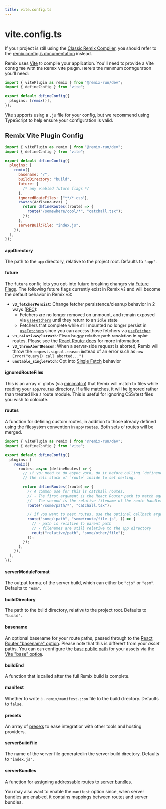 ```yaml
---
title: vite.config.ts
---
```


# vite.config.ts

<docs-warning>If your project is still using the [Classic Remix Compiler][classic-remix-compiler], you should refer to the [remix.config.js documentation][remix-config] instead.</docs-warning>

Remix uses [Vite] to compile your application. You'll need to provide a Vite config file with the Remix Vite plugin. Here's the minimum configuration you'll need:

```ts filename=vite.config.ts
import { vitePlugin as remix } from "@remix-run/dev";
import { defineConfig } from "vite";

export default defineConfig({
  plugins: [remix()],
});
```

<docs-info>Vite supports using a `.js` file for your config, but we recommend using TypeScript to help ensure your configuration is valid.</docs-info>

## Remix Vite Plugin Config

```js filename=vite.config.ts
import { vitePlugin as remix } from "@remix-run/dev";
import { defineConfig } from "vite";

export default defineConfig({
  plugins: [
    remix({
      basename: "/",
      buildDirectory: "build",
      future: {
        /* any enabled future flags */
      },
      ignoredRouteFiles: ["**/*.css"],
      routes(defineRoutes) {
        return defineRoutes((route) => {
          route("/somewhere/cool/*", "catchall.tsx");
        });
      },
      serverBuildFile: "index.js",
    }),
  ],
});
```

#### appDirectory

The path to the `app` directory, relative to the project root. Defaults to
`"app"`.

#### future

The `future` config lets you opt-into future breaking changes via [Future Flags][future-flags]. The following future flags currently exist in Remix v2 and will become the default behavior in Remix v3:

- **`v3_fetcherPersist`**: Change fetcher persistence/cleanup behavior in 2 ways ([RFC][fetcherpersist-rfc]):
  - Fetchers are no longer removed on unmount, and remain exposed via [`useFetchers`][use-fetchers] until they return to an `idle` state
  - Fetchers that complete while still mounted no longer persist in [`useFetchers`][use-fetchers] since you can access those fetchers via [`useFetcher`][use-fetcher]
- **`v3_relativeSplatPath`**: Fixes buggy relative path resolution in splat routes. Please see the [React Router docs][relativesplatpath] for more information.
- **`v3_throwAbortReason`**: When a server-side request is aborted, Remix will throw the `request.signal.reason` instead of an error such as `new Error("query() call aborted...")`
- **`unstable_singleFetch`**: Opt into [Single Fetch][single-fetch] behavior

#### ignoredRouteFiles

This is an array of globs (via [minimatch][minimatch]) that Remix will match to
files while reading your `app/routes` directory. If a file matches, it will be
ignored rather than treated like a route module. This is useful for ignoring
CSS/test files you wish to colocate.

#### routes

A function for defining custom routes, in addition to those already defined
using the filesystem convention in `app/routes`. Both sets of routes will be merged.

```ts filename=vite.config.ts
import { vitePlugin as remix } from "@remix-run/dev";
import { defineConfig } from "vite";

export default defineConfig({
  plugins: [
    remix({
      routes: async (defineRoutes) => {
        // If you need to do async work, do it before calling `defineRoutes`, we use
        // the call stack of `route` inside to set nesting.

        return defineRoutes((route) => {
          // A common use for this is catchall routes.
          // - The first argument is the React Router path to match against
          // - The second is the relative filename of the route handler
          route("/some/path/*", "catchall.tsx");

          // if you want to nest routes, use the optional callback argument
          route("some/:path", "some/route/file.js", () => {
            // - path is relative to parent path
            // - filenames are still relative to the app directory
            route("relative/path", "some/other/file");
          });
        });
      },
    }),
  ],
});
```

#### serverModuleFormat

The output format of the server build, which can either be `"cjs"` or `"esm"`.
Defaults to `"esm"`.

#### buildDirectory

The path to the build directory, relative to the project root. Defaults to
`"build"`.

#### basename

An optional basename for your route paths, passed through to the [React Router "basename" option][rr-basename]. Please note that this is different from your _asset_ paths. You can can configure the [base public path][vite-public-base-path] for your assets via the [Vite "base" option][vite-base].

#### buildEnd

A function that is called after the full Remix build is complete.

#### manifest

Whether to write a `.remix/manifest.json` file to the build directory. Defaults
to `false`.

#### presets

An array of [presets] to ease integration with other tools and hosting providers.

#### serverBuildFile

The name of the server file generated in the server build directory. Defaults to `"index.js"`.

#### serverBundles

A function for assigning addressable routes to [server bundles][server-bundles].

You may also want to enable the `manifest` option since, when server bundles are enabled, it contains mappings between routes and server bundles.

[classic-remix-compiler]: ../future/vite#classic-remix-compiler-vs-remix-vite
[remix-config]: ./remix-config
[vite]: https://vitejs.dev
[future-flags]: ../start/future-flags
[fetcherpersist-rfc]: https://github.com/remix-run/remix/discussions/7698
[use-fetchers]: ../hooks/use-fetchers
[use-fetcher]: ../hooks/use-fetcher
[relativesplatpath]: https://reactrouter.com/en/main/hooks/use-resolved-path#splat-paths
[minimatch]: https://npm.im/minimatch
[presets]: ../future/presets
[server-bundles]: ../future/server-bundles
[rr-basename]: https://reactrouter.com/routers/create-browser-router#basename
[vite-public-base-path]: https://vitejs.dev/config/shared-options.html#base
[vite-base]: https://vitejs.dev/config/shared-options.html#base
[single-fetch]: ../guides/single-fetch
